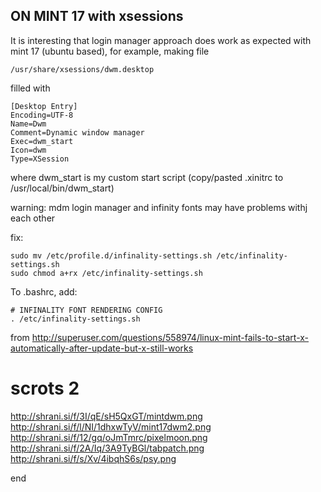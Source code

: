 ## ON MINT 17 with xsessions

It is interesting that login manager approach does work as expected with mint 17 (ubuntu based), for example, making file
    
    /usr/share/xsessions/dwm.desktop

filled with

    [Desktop Entry]
    Encoding=UTF-8
    Name=Dwm
    Comment=Dynamic window manager
    Exec=dwm_start
    Icon=dwm
    Type=XSession

where dwm_start is my custom start script (copy/pasted .xinitrc to /usr/local/bin/dwm_start)

warning: mdm login manager and infinity fonts may have problems withj each other

fix:

    sudo mv /etc/profile.d/infinality-settings.sh /etc/infinality-settings.sh
    sudo chmod a+rx /etc/infinality-settings.sh

To .bashrc, add:

    # INFINALITY FONT RENDERING CONFIG
    . /etc/infinality-settings.sh

from <http://superuser.com/questions/558974/linux-mint-fails-to-start-x-automatically-after-update-but-x-still-works>


# scrots 2
<http://shrani.si/f/3I/qE/sH5QxGT/mintdwm.png>
<http://shrani.si/f/l/NI/1dhxwTyV/mint17dwm2.png>
<http://shrani.si/f/12/gq/oJmTmrc/pixelmoon.png>
<http://shrani.si/f/2A/Iq/3A9TyBGl/tabpatch.png>
<http://shrani.si/f/s/Xv/4ibqhS6s/psy.png>

end
